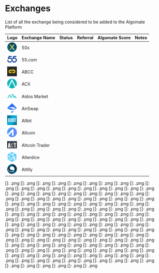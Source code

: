 # Exchanges
List of all the exchange being considered to be added to the Algomate Platform

| __Logo__ | __Exchange Name__ | __Status__ | __Referral__ | __Algomate Score__ | __Notes__ |
|-------------|------------|------------|------------|------------|------------|
| ![50x]         |  50x  |       |     |      |      |
| ![55]        |  55.com   |     |      |      |      |
| ![ABCC]        |  ABCC   |     |      |      |      |
| ![ACX]        |  ACX   |     |      |      |      |
| ![AidosMarket] |  Aidos Market   |     |      |      |      |
| ![Airswap]        |  AirSwap   |     |      |      |      |
| ![Allbit]        |  Allbit   |     |      |      |      |
| ![Allcoin]        |  Allcoin   |     |      |      |      |
| ![Altcoin Trader]        |  Altcoin Trader   |     |      |      |      |
| ![Alterdice]        |  Alterdice   |     |      |      |      |
| ![Altilly]        |  Altilly   |     |      |      |      |


[50x]: 50x.png
[55]: 55%20.%20COM.png
[ABCC]: ABCC.png
[ACX]: ACX.png
[AidosMarket]: AidosMarket.png
[Airswap]: AirSwap.png
[Allbit]: Allbit.png
[Allcoin]: Allcoin.png
[Altcoin Trader]: Altcoin%20Trader.png
[Alterdice]: Alterdice.png
[Altilly]: Altilly.png
[Aphelion]: Aphelion.png
[Artis Turba]: Artis%20Turba.png
[B2BX]: B2BX.png
[Bancor Network]: Bancor%20Network.png
[BaseFEX]: BaseFEX.png
[BBX]: BBX.png
[BCEX]: BCEX.png
[Bcoin]: Bcoin.sg.png
[Beaxy]: Beaxy.png
[Bgogo]: Bgogo.png
[BHEX]: BHEX.png
[Bibox]: Bibox.png
[BigONE]: BigONE.png
[BiKi]: BiKi.png
[Bilaxy]: Bilaxy.png
[Binance DEX]: Binance%20DEX.png
[Binance Jersey]: Binance%20Jersey.png
[Binance Jex]: Binance%20JEX.png
[Binance Uganda]: Binance%20Uganda.png
[Binance US]: Binance%20US.png
[Binance]: Binance.png
[Birake]: Birake%20Network.png
[Bisq]: Bisq.png
[Bit2C]: Bit2C.png
[BitAsset]: BitAsset.png
[Bitbank]: Bitbank.png
[BitBay]: BitBay.png
[Bitbns]: Bitbns.png
[Bitci]: Bitci.png
[Bitcoin.com]: Bitcoin%20.%20COM.png
[Bitcoin Trade]: Bitcoin%20Trade.png
[BitcoinToYou]: BitcoinToYou.png
[Bitex.la]: Bitex.la.png
[Bitfinex]: Bitfinex.png
[bitFlyer]: bitFlyer.png
[BitForex]: BitForex.png
[Bitfront]: Bitfront.png
[Bithesap]: Bithesap.png
[Bithumb Global]: Bithumb%20Global.png
[Bithumb Singapore]: Bithumb%20Singapore.png
[Bithumb]: Bithumb.png
[Bitinka]: Bitinka.png
[Bitkub]: Bitkub.png
[Bitlist]: Bitlist.png
[BitMarket]: BitMarket.png
[BitMart]: BitMart.png
[BitMax]: BitMax.png
[BitMEX]: BitMEX.png
[Bitnaru]: Bitnaru.png
[Bitonic]: Bitonic.png
[Bitpanda Pro]: Bitpanda%20Pro.png
[BitRabbit]: BitRabbit.png
[Bitrue]: Bitrue.png
[Bits Blockchain]: Bits%20Blockchain.png
[Bitsdaq]: Bitsdaq.png
[BitShares Asset Exchange]: BitShares%20Asset%20Exchange.png
[Bitso]: Bitso.png
[Bitsonic]: Bitsonic.png
[Bitstamp Ripple Gateway]: Bitstamp%20Ripple%20Gateway.png
[Bitstamp]: Bitstamp.png
[BITStorage]: BITStorage.png
[Bittrex]: Bittrex.png
[Bittylicious]: Bittylicious.png
[BitUBU]: BitUBU.png
[Bitvavo]: Bitvavo.png
[BitZ]: BitZ.png
[BKEX]: BKEX.png
[Bleutrade]: Bleutrade.png
[Braziliex]: Braziliex.png
[BTC Markets]: BTC%20Markets.png
[BTC Trade UA]: BTC%20Trade%20UA.png
[Btc Trade.im]: Btc%20Trade.im.png
[Btc Turk Pro]: Btc%20Turk%20Pro.png
[BTC-Alpha]: BTC-Alpha.png
[BTCBOX]: BTCBOX.png
[BTCC]: BTCC.png
[BTC-exchange]: BTC-exchange.png
[BTSE]: BTSE.png
[Buda]: Buda.png
[BW.COM]: BW%20.%20COM.png
[BX Thailand]: BX%20Thailand.png
[Bybit]: Bybit.png
[C2CX]: C2CX.png
[Cashierest]: Cashierest.png
[Cat.Ex]: Cat.Ex.png
[CBX]: CBX.png
[C-CEX]: C-CEX.png
[CCXCanada]: CCXCanada.png
[CEX.IO]: CEX.IO.png
[ChainX]: ChainX.png
[CHAOEX]: CHAOEX.png
[Cobinhood]: Cobinhood.png
[Coinall]: Coinall.png
[Coinbase Pro]: Coinbase%20Pro.png
[Coinbe]: Coinbe.png
[CoinBene]: CoinBene.png
[Coinbit]: Coinbit.png
[Coincheck]: Coincheck.png
[CoinCorner]: CoinCorner.png
[Coindeal]: Coindeal.png
[Coineal]: Coineal.png
[CoinEgg]: CoinEgg.png
[CoinEx]: CoinEx.png
[CoinExchange]: CoinExchange.png
[CoinFalcon]: CoinFalcon.png
[CoinField]: CoinField.png
[Coinfloor]: Coinfloor.png
[Coingi]: Coingi.png
[CoinHe]: CoinHe.png
[Coinhub]: Coinhub.png
[CoinJar]: CoinJar.png
[Coinlim]: Coinlim.png
[CoinMate]: CoinMate.png
[CoinMetro]: CoinMetro.png
[CoinMex]: CoinMex.png
[Coinnest]: Coinnest.png
[Coinone]: Coinone.png
[CoinPlace]: CoinPlace.png
[Coinrate]: Coinrate.png
[Coinroom]: Coinroom.png
[CoinsBank]: CoinsBank.png
[Coinsbit]: Coinsbit.png
[Coinsuper]: Coinsuper.png
[CoinTiger]: CoinTiger.png
[Coinut]: Coinut.png
[CoinZest]: CoinZest.png
[Coinzo]: Coinzo.png
[COSS]: COSS.png
[C-Patex]: C-Patex.png
[CPDAX]: CPDAX.png
[CredoEx]: CredoEx.png
[Crex24]: Crex24.png
[CROSS Exchange]: CROSS%20exchange.png
[CRXzone]: CRXzone.png
[CryptalDash]: CryptalDash.png
[CryptoBridge]: CryptoBridge.png
[Cryptology]: Cryptology.png
[CryptoMarket]: CryptoMarket.png
[Cryptomate]: Cryptomate.png
[Cryptonex]: Cryptonex.png
[Cryptopia]: Cryptopia.png
[Currency.com]: Currency%20.%20COM.png
[Darb Finance]: Darb%20Finance.png
[Dcoin]: Dcoin.png
[DDEX]: DDEX.png
[Deribit]: Deribit.png
[DEx.top]: DEx.top.png
[Dex-Trade]: Dex-Trade.png
[DigiFinex]: DigiFinex.png
[DOBI Exchange]: DOBI%20Exchange.png
[DragonEX]: DragonEX.png
[DSX]: DSX.png
[dYdX]: dYdX.png
[Ecxx]: Ecxx.png
[EMX]: EMX.png
[Escodex]: Escodex.png
[EtherDelta]: EtherDelta%20(ForkDelta).png
[EtherFlyer]: EtherFlyer.png
[Ethfinex]: Ethfinex.png
[ExMarkets]: ExMarkets.png
[Exmo]: Exmo.png
[Exrates]: Exrates.png
[ExtStock]: ExtStock.png
[EXX]: EXX.png
[ezBtc]: ezBtc.png
[Fatbtc]: Fatbtc.png
[FEX]: FEX.png
[Finexbox]: Finexbox.png
[Fisco]: Fisco.png
[Folgory]: Folgory.png
[FreiExchange]: FreiExchange.png
[FTX]: FTX.png
[Gate.io]: Gate.io.png
[Gatecoin]: Gatecoin.png
[Gatehub]: Gatehub.png
[GBX Digital Asset Exchange]: GBX%20Digital%20Asset%20Exchange.png
[GDAC]: GDAC.png
[Gemini]: Gemini.png
[Globitex]: Globitex.png
[GOPAX]: GOPAX.png
[Graviex]: Graviex.png
[Gulden Trader]: Gulden%20Trader.png
[HaloDeX]: HaloDeX.png
[Hanbitco]: Hanbitco.png
[HCoin]: HCoin.png
[Heat Wallet]: Heat%20Wallet.png
[HitBTC]: HitBTC.png
[Hoo]: Hoo.png
[Hotbit]: Hotbit.png
[Hubi]: Hubi.png
[Huobi Global]: Huobi%20Global.png
[Huobi Indonesia]: Huobi%20Indonesia.png
[Huobi Russia]: Huobi%20Russia.png
[IDAX]: IDAX.png
[IDCM]: IDCM.png
[IDEX]: IDEX.png
[Independent Reserve]: Independent%20Reserve.png
[Indodax]: Indodax.png
[]: .png
[]: .png
[]: .png
[]: .png
[]: .png
[]: .png
[]: .png
[]: .png
[]: .png
[]: .png
[]: .png
[]: .png
[]: .png
[]: .png
[]: .png
[]: .png
[]: .png
[]: .png
[]: .png
[]: .png
[]: .png
[]: .png
[]: .png
[]: .png
[]: .png
[]: .png
[]: .png
[]: .png
[]: .png
[]: .png
[]: .png
[]: .png
[]: .png
[]: .png
[]: .png
[]: .png
[]: .png
[]: .png
[]: .png
[]: .png
[]: .png
[]: .png
[]: .png
[]: .png
[]: .png
[]: .png
[]: .png
[]: .png
[]: .png
[]: .png
[]: .png
[]: .png
[]: .png
[]: .png
[]: .png
[]: .png
[]: .png
[]: .png
[]: .png
[]: .png
[]: .png
[]: .png
[]: .png
[]: .png
[]: .png
[]: .png
[]: .png
[]: .png
[]: .png
[]: .png
[]: .png
[]: .png
[]: .png
[]: .png
[]: .png
[]: .png
[]: .png
[]: .png
[]: .png
[]: .png
[]: .png
[]: .png
[]: .png
[]: .png
[]: .png
[]: .png
[]: .png
[]: .png
[]: .png
[]: .png
[]: .png
[]: .png
[]: .png
[]: .png
[]: .png
[]: .png
[]: .png
[]: .png
[]: .png
[]: .png
[]: .png
[]: .png
[]: .png
[]: .png
[]: .png
[]: .png
[]: .png
[]: .png
[]: .png
[]: .png
[]: .png
[]: .png
[]: .png
[]: .png
[]: .png
[]: .png
[]: .png
[]: .png
[]: .png
[]: .png
[]: .png
[]: .png
[]: .png
[]: .png
[]: .png
[]: .png
[]: .png
[]: .png
[]: .png
[]: .png
[]: .png
[]: .png
[]: .png
[]: .png
[]: .png
[]: .png
[]: .png
[]: .png
[]: .png
[]: .png
[]: .png
[]: .png
[]: .png
[]: .png
[]: .png
[]: .png
[]: .png
[]: .png
[]: .png
[]: .png
[]: .png
[]: .png
[]: .png
[]: .png
[]: .png
[]: .png
[]: .png
[]: .png
